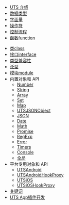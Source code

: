 * [UTS 介绍](README.md)
* [数据类型](data-type.md)
* [字面量](literal.md)
* [操作符](operator.md)
* [控制流程](control.md)
* [函数function](function.md)
<!-- * [类型别名type](type-aliases.md) -->
<!-- * [对象类型object](object.md) -->
* [类class](class.md)
* [接口interface](interface.md)
* [类型兼容性](type-compatibility.md)
* [泛型](generics.md)
* [模块module](module.md)
* 内置对象和 API
  * [Number](buildin-object-api/number.md)
  * [String](buildin-object-api/string.md)
  * [Array](buildin-object-api/array.md)
  * [Set](buildin-object-api/set.md)
  * [Map](buildin-object-api/map.md)
  * [UTSJSONObject](buildin-object-api/utsjsonobject.md)
  * [JSON](buildin-object-api/json.md)
  * [Date](buildin-object-api/date.md)
  * [Math](buildin-object-api/math.md)
  * [Promise](buildin-object-api/promise.md)
  * [RegExp](buildin-object-api/regexp.md)
  * [Error](buildin-object-api/error.md)
  * [Timers](buildin-object-api/timers.md)
  * [Console](buildin-object-api/console.md)
  * [全局](buildin-object-api/global.md)
* 平台专用对象和 API
  * [UTSAndroid](utsandroid.md)
  * [UTSAndroidHookProxy](utsandroidhookproxy.md)
  * [UTSiOS](utsios.md)
  * [UTSiOSHookProxy](utsioshookproxy.md)
* [关键词](keywords.md)
* [UTS App插件开发](../plugin/uts-plugin.md)
<!-- * [学习资料](learning.md) -->
